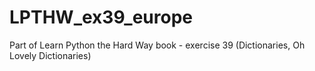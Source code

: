 # LPTHW_ex39_europe
Part of Learn Python the Hard Way book - exercise 39 (Dictionaries, Oh Lovely Dictionaries)
